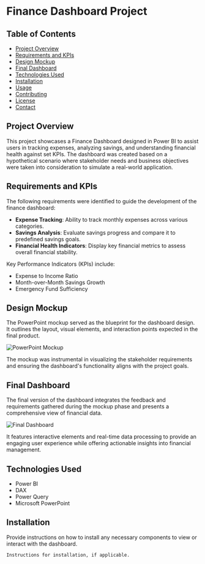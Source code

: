 # Finance Dashboard Project

## Table of Contents
- [Project Overview](#project-overview)
- [Requirements and KPIs](#requirements-and-kpis)
- [Design Mockup](#design-mockup)
- [Final Dashboard](#final-dashboard)
- [Technologies Used](#technologies-used)
- [Installation](#installation)
- [Usage](#usage)
- [Contributing](#contributing)
- [License](#license)
- [Contact](#contact)

## Project Overview
This project showcases a Finance Dashboard designed in Power BI to assist users in tracking expenses, analyzing savings, and understanding financial health against set KPIs. The dashboard was created based on a hypothetical scenario where stakeholder needs and business objectives were taken into consideration to simulate a real-world application.

## Requirements and KPIs
The following requirements were identified to guide the development of the finance dashboard:
- **Expense Tracking**: Ability to track monthly expenses across various categories.
- **Savings Analysis**: Evaluate savings progress and compare it to predefined savings goals.
- **Financial Health Indicators**: Display key financial metrics to assess overall financial stability.

Key Performance Indicators (KPIs) include:
- Expense to Income Ratio
- Month-over-Month Savings Growth
- Emergency Fund Sufficiency

## Design Mockup
The PowerPoint mockup served as the blueprint for the dashboard design. It outlines the layout, visual elements, and interaction points expected in the final product.

![PowerPoint Mockup](link-to-your-powerpoint-mockup-image)

The mockup was instrumental in visualizing the stakeholder requirements and ensuring the dashboard's functionality aligns with the project goals.

## Final Dashboard
The final version of the dashboard integrates the feedback and requirements gathered during the mockup phase and presents a comprehensive view of financial data.

![Final Dashboard](link-to-your-final-dashboard-image)

It features interactive elements and real-time data processing to provide an engaging user experience while offering actionable insights into financial management.

## Technologies Used
- Power BI
- DAX
- Power Query
- Microsoft PowerPoint

## Installation
Provide instructions on how to install any necessary components to view or interact with the dashboard.

```bash
Instructions for installation, if applicable.
